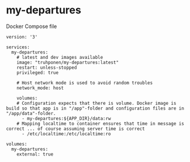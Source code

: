# my-departures

Docker Compose file
    
    version: '3'

    services:
      my-departures:
        # latest and dev images available
        image: "truhponen/my-departures:latest"
        restart: unless-stopped
        privileged: true

        # Host network mode is used to avoid random troubles 
        network_mode: host

        volumes:
        # Configuration expects that there is volume. Docker image is build so that app is in "/app"-folder and configuration files are in "/app/data"-folder.
          - my-departures:${APP_DIR}/data:rw
        # Mapping localtime to container ensures that time in message is correct ... of course assuming server time is correct
          - /etc/localtime:/etc/localtime:ro

    volumes:
      my-departures:
        external: true

